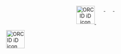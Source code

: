 

<p align="center">
  
<a itemprop="sameAs" content="https://orcid.org/0000-0001-6396-2010" href="https://orcid.org/0000-0001-6396-2010" target="orcid.widget" rel="me noopener noreferrer" style="vertical-align:top;">
  <img src="https://upload.wikimedia.org/wikipedia/commons/thumb/0/06/ORCID_iD.svg/768px-ORCID_iD.svg.png" width="50px" alt="ORCID iD icon">
</a>

<a href= "https://www.linkedin.com/in/yassine-karouani-95444138/">
  <img src="https://img.icons8.com/material-outlined/30/000000/linkedin.png" style="width:1em;margin-right:.5em;" width="50px"/>
</a>

<a href= "https://www.facebook.com/yassine.karouani">
  <img src="https://upload.wikimedia.org/wikipedia/commons/thumb/1/1b/Facebook_icon.svg/600px-Facebook_icon.svg.png" style="width:1em;margin-right:.5em;" width="50px"/>

</a>
<a href="https://api.whatsapp.com/send?phone=+212610837957&text=From Github" target="_blank">
  <img src="https://cdn1.iconfinder.com/data/icons/social-media-2112/29/Asset_10-512.png" style="width:1em;margin-right:.5em;" width="50px" />
</a>
</p>



<p align="center">

[<img src="/Applications/Joplin.app/Contents/Resources/app.asar/[https:/upload.wikimedia.org/wikipedia/commons/thumb/0/06/ORCID\_iD.svg/768px-ORCID\_iD.svg.png](https:/upload.wikimedia.org/wikipedia/commons/thumb/0/06/ORCID_iD.svg/768px-ORCID_iD.svg.png)" width="50px" alt="ORCID iD icon" class="jop-noMdConv">](/Applications/Joplin.app/Contents/Resources/app.asar/[https:/orcid.org/0000-0001-6396-2010](https:/orcid.org/0000-0001-6396-2010))


[<img src="/Applications/Joplin.app/Contents/Resources/app.asar/[https:/img.icons8.com/material-outlined/30/000000/linkedin.png](https:/img.icons8.com/material-outlined/30/000000/linkedin.png)" style="width: 1em; margin-right: .5em;" width="50px" class="jop-noMdConv">](/Applications/Joplin.app/Contents/Resources/app.asar/[https:/www.linkedin.com/in/yassine-karouani-95444138/](https:/www.linkedin.com/in/yassine-karouani-95444138/))


[<img src="/Applications/Joplin.app/Contents/Resources/app.asar/[https:/upload.wikimedia.org/wikipedia/commons/thumb/1/1b/Facebook\_icon.svg/600px-Facebook\_icon.svg.png](https:/upload.wikimedia.org/wikipedia/commons/thumb/1/1b/Facebook_icon.svg/600px-Facebook_icon.svg.png)" style="width: 1em; margin-right: .5em;" width="50px" class="jop-noMdConv">](/Applications/Joplin.app/Contents/Resources/app.asar/[https:/www.facebook.com/yassine.karouani](https:/www.facebook.com/yassine.karouani))


[<img src="/Applications/Joplin.app/Contents/Resources/app.asar/[https:/cdn1.iconfinder.com/data/icons/social-media-2112/29/Asset_10-512.png](https:/cdn1.iconfinder.com/data/icons/social-media-2112/29/Asset_10-512.png)" style="width: 1em; margin-right: .5em;" width="50px" class="jop-noMdConv">](/Applications/Joplin.app/Contents/Resources/app.asar/[https:/api.whatsapp.com/send?phone=+212610837957&text=From](https://api.whatsapp.com/send?phone=+212610837957&text=From)%20Github)


</p>
